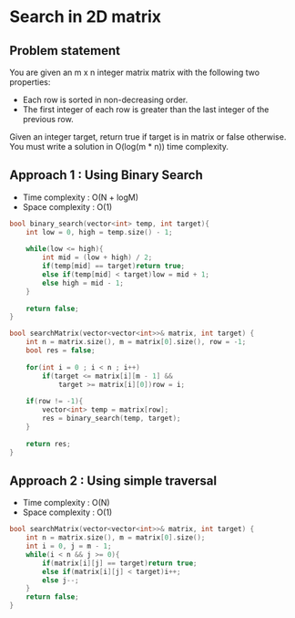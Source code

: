 # Search in 2D matrix

## Problem statement
You are given an m x n integer matrix matrix with the following two properties:
- Each row is sorted in non-decreasing order.
- The first integer of each row is greater than the last integer of the previous row.

Given an integer target, return true if target is in matrix or false otherwise.
You must write a solution in O(log(m * n)) time complexity.


## Approach 1 : Using Binary Search

- Time complexity :  O(N + logM)
- Space complexity : O(1)

```cpp
bool binary_search(vector<int> temp, int target){
    int low = 0, high = temp.size() - 1;
    
    while(low <= high){
        int mid = (low + high) / 2;
        if(temp[mid] == target)return true;
        else if(temp[mid] < target)low = mid + 1;
        else high = mid - 1;
    }
    
    return false;
}

bool searchMatrix(vector<vector<int>>& matrix, int target) {
    int n = matrix.size(), m = matrix[0].size(), row = -1;
    bool res = false;
    
    for(int i = 0 ; i < n ; i++)
        if(target <= matrix[i][m - 1] && 
            target >= matrix[i][0])row = i;
    
    if(row != -1){
        vector<int> temp = matrix[row];
        res = binary_search(temp, target);
    }
    
    return res;
}
```

## Approach 2 : Using simple traversal

- Time complexity : O(N)  
- Space complexity : O(1)

```cpp
bool searchMatrix(vector<vector<int>>& matrix, int target) {
    int n = matrix.size(), m = matrix[0].size();
    int i = 0, j = m - 1;
    while(i < n && j >= 0){
        if(matrix[i][j] == target)return true;
        else if(matrix[i][j] < target)i++;
        else j--;
    }
    return false;
}
```